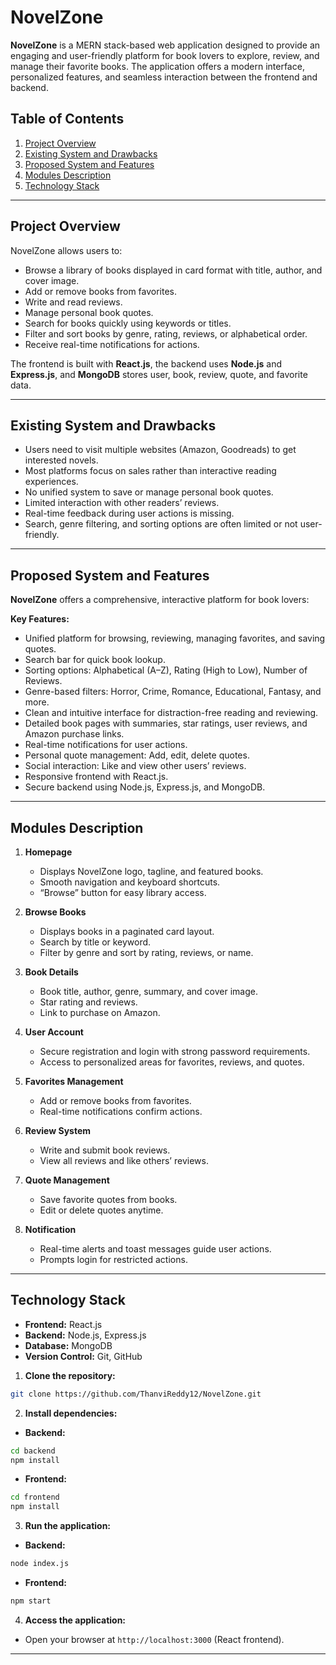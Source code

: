 # NovelZone

**NovelZone** is a MERN stack-based web application designed to provide an engaging and user-friendly platform for book lovers to explore, review, and manage their favorite books. The application offers a modern interface, personalized features, and seamless interaction between the frontend and backend.  

## Table of Contents
1. [Project Overview](#project-overview)  
2. [Existing System and Drawbacks](#existing-system-and-drawbacks)  
3. [Proposed System and Features](#proposed-system-and-features)  
4. [Modules Description](#modules-description)  
5. [Technology Stack](#technology-stack)  

---

## Project Overview

NovelZone allows users to:  
- Browse a library of books displayed in card format with title, author, and cover image.  
- Add or remove books from favorites.  
- Write and read reviews.  
- Manage personal book quotes.  
- Search for books quickly using keywords or titles.  
- Filter and sort books by genre, rating, reviews, or alphabetical order.  
- Receive real-time notifications for actions.  

The frontend is built with **React.js**, the backend uses **Node.js** and **Express.js**, and **MongoDB** stores user, book, review, quote, and favorite data.  

---

## Existing System and Drawbacks

- Users need to visit multiple websites (Amazon, Goodreads) to get interested novels.  
- Most platforms focus on sales rather than interactive reading experiences.  
- No unified system to save or manage personal book quotes.  
- Limited interaction with other readers’ reviews.  
- Real-time feedback during user actions is missing.  
- Search, genre filtering, and sorting options are often limited or not user-friendly.  

---

## Proposed System and Features

**NovelZone** offers a comprehensive, interactive platform for book lovers:  

**Key Features:**  
- Unified platform for browsing, reviewing, managing favorites, and saving quotes.  
- Search bar for quick book lookup.  
- Sorting options: Alphabetical (A–Z), Rating (High to Low), Number of Reviews.  
- Genre-based filters: Horror, Crime, Romance, Educational, Fantasy, and more.  
- Clean and intuitive interface for distraction-free reading and reviewing.  
- Detailed book pages with summaries, star ratings, user reviews, and Amazon purchase links.  
- Real-time notifications for user actions.  
- Personal quote management: Add, edit, delete quotes.  
- Social interaction: Like and view other users’ reviews.  
- Responsive frontend with React.js.  
- Secure backend using Node.js, Express.js, and MongoDB.  

---

## Modules Description

1. **Homepage**  
   - Displays NovelZone logo, tagline, and featured books.  
   - Smooth navigation and keyboard shortcuts.  
   - “Browse” button for easy library access.  

2. **Browse Books**  
   - Displays books in a paginated card layout.  
   - Search by title or keyword.  
   - Filter by genre and sort by rating, reviews, or name.  

3. **Book Details**  
   - Book title, author, genre, summary, and cover image.  
   - Star rating and reviews.  
   - Link to purchase on Amazon.  

4. **User Account**  
   - Secure registration and login with strong password requirements.  
   - Access to personalized areas for favorites, reviews, and quotes.  

5. **Favorites Management**  
   - Add or remove books from favorites.  
   - Real-time notifications confirm actions.  

6. **Review System**  
   - Write and submit book reviews.  
   - View all reviews and like others’ reviews.  

7. **Quote Management**  
   - Save favorite quotes from books.  
   - Edit or delete quotes anytime.  

8. **Notification**  
   - Real-time alerts and toast messages guide user actions.  
   - Prompts login for restricted actions.  

---

## Technology Stack

- **Frontend:** React.js  
- **Backend:** Node.js, Express.js  
- **Database:** MongoDB 
- **Version Control:** Git, GitHub  

1. **Clone the repository:**

```bash
git clone https://github.com/ThanviReddy12/NovelZone.git
```

2. **Install dependencies:**

* **Backend:**

```bash
cd backend
npm install
```

* **Frontend:**

```bash
cd frontend
npm install
```

3. **Run the application:**

* **Backend:**

```bash
node index.js
```

* **Frontend:**

```bash
npm start
```

4. **Access the application:**

* Open your browser at `http://localhost:3000` (React frontend).

---
